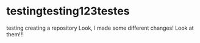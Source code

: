 # testingtesting123testes
testing creating a repository
Look, I made some different changes! Look at them!!!
